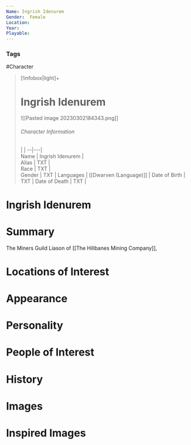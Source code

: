 ```yaml
---
Name: Ingrish Idenurem  
Gender:  Female
Location: 
Year: 
Playable:
---
```


### Tags
#Character 

> [!infobox|light]+  
> # Ingrish Idenurem  
> ![[Pasted image 20230302184343.png]]
> ###### Character Information
>  |   |
> --|---|  
> Name | Ingrish Idenurem |  
> Alias | TXT |  
> Race | TXT |  
> Gender | TXT |
> Languages | [[Dwarven (Language)]] |
> Date of Birth | TXT |
> Date of Death | TXT |

# Ingrish Idenurem

# Summary
The Miners Guild Liason of [[The Hillbanes Mining Company]],
# Locations of Interest

# Appearance

# Personality

# People of Interest

# History

# Images

# Inspired Images
